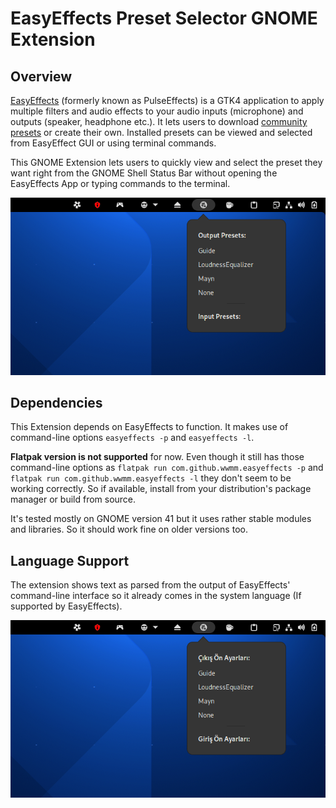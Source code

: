 # EasyEffects Preset Selector GNOME Extension

## Overview

[EasyEffects](https://github.com/wwmm/easyeffects) (formerly known as PulseEffects) is a GTK4 application to apply multiple filters and audio effects to your audio inputs (microphone) and outputs (speaker, headphone etc.). It lets users to download [community presets](https://github.com/wwmm/easyeffects/wiki/Community-presets) or create their own. Installed presets can be viewed and selected from EasyEffect GUI or using terminal commands.

This GNOME Extension lets users to quickly view and select the preset they want right from the GNOME Shell Status Bar without opening the EasyEffects App or typing commands to the terminal.

![Extension](./screenshots/screenshot.png)

## Dependencies

This Extension depends on EasyEffects to function. It makes use of command-line options `easyeffects -p` and `easyeffects -l`.

**Flatpak version is not supported** for now. Even though it still has those command-line options as `flatpak run com.github.wwmm.easyeffects -p` and `flatpak run com.github.wwmm.easyeffects -l` they don't seem to be working correctly. So if available, install from your distribution's package manager or build from source.

It's tested mostly on GNOME version 41 but it uses rather stable modules and libraries. So it should work fine on older versions too.

## Language Support

The extension shows text as parsed from the output of EasyEffects' command-line interface so it already comes in the system language (If supported by EasyEffects).

![When system language set to Turkish](./screenshots/screenshot-turkish.png)
